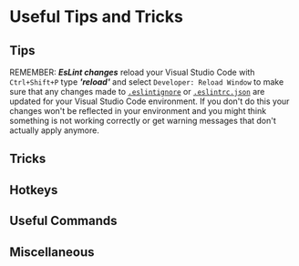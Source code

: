 # Useful Tips and Tricks

## Tips

REMEMBER: ***EsLint changes*** reload your Visual Studio Code with `Ctrl+Shift+P` type ***'reload'*** and select `Developer: Reload Window` to make sure that any changes made to [`.eslintignore`](../.eslintignore) or [`.eslintrc.json`](../.eslintrc.json) are updated for your Visual Studio Code environment. If you don't do this your changes won't be reflected in your environment and you might think something is not working correctly or get warning messages that don't actually apply anymore.

## Tricks

## Hotkeys

## Useful Commands

## Miscellaneous
